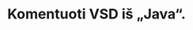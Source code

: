 ---
############################# Static ############################
layout: "auto-gen-annotation"

############################# Head ############################
head_title: "Java VSD Annotation API komentaras C#"
head_description: "Java API, skirta kurti ir komentuoti populiarius komentarų tipus iš VSD, vaizdų, brėžinių ir dokumentų failų formatų."

############################# Header ############################
title: "Komentuoti VSD iš „Java“."
description: ""
bg_image: "https://cms.admin.containerize.com/templates/aspose/App_Themes/V3/images/bg/header1.png"
bg_overlay: false
button:
    enable: true
    icon: "fas fa-arrow-down"
    label: "Atsisiųskite nemokamą bandomąją versiją"
    link: "https://downloads.groupdocs.com/annotation/java"

############################# About ############################
about:
    enable: true
    title: "Apie GroupDocs.Annotation for Java API"
    content: |
        GroupDocs.Annotation for Java API yra biblioteka, leidžianti pridėti komentarų į PDF, Word ir kitus dokumentus Mac, Windows ar Ubuntu. [GroupDocs.Annotation for Java](/annotation/java) yra savoji Java API, skirta komentarams tvarkyti su visapusišku palaikymu kuriant, įtraukiant, redaguojant, ištrinant, ištraukiant ir eksportuojant komentarus iš vaizdų ir įvairių kitų dokumentų. Visą palaikomų dokumentų formatų sąrašą galite pamatyti šiame [puslapyje](https://docs.groupdocs.com/annotation/java/supported-document-formats/).
        Ši biblioteka leidžia dirbti ne tik su VSD dokumentu, bet ir su daugelio kitų tipų dokumentais, tokiais kaip Word, Excel, PowerPoint, Outlook el. laiškai, Visio, Adobe, OpenDocument, OpenOffice, Photoshop, AutoCad ir daugelis kitų.
        „Java“ API „GroupDocs.Annotation“ leidžia kurti ir pridėti naujų pastabų, redaguoti komentarus, išgauti komentarus, anotacijas ir pašalinti juos iš dokumentų. Biblioteka palaiko 13 skirtingų anotacijų tipų, įskaitant tekstą, poliliniją, sritį, pabraukimą, tašką, vandens ženklą, rodyklę, elipsę, teksto pakeitimą, atstumą, teksto lauką, išteklių redagavimą PDF, HTML, Microsoft Word dokumentuose, skaičiuokles, diagramas, pristatymus, brėžiniai, vaizdai ir daugelis kitų failų formatų.
        Pavyzdyje (žr. toliau) parodytas darbas su VSD dokumentu. Šiame pavyzdyje galite pamatyti pagrindinius darbo su GroupDocs veiksmus. Anotacija: nustatykite licenciją, atidarykite dokumentą, su kuriuo norite dirbti, ir sukurkite anotacija, pridedant duomenų objektus, kad nustatytumėte anotacijos ypatybes pagal jūsų poreikius ir išsaugant rezultatą reikiamoje vietoje. Taip pat galite sužinoti daugiau apie palaikomas funkcijas mūsų „github“ [puslapyje](https://github.com/groupdocs-annotation/GroupDocs.Annotation-for-Java) arba mūsų produkto [dokumentacijoje](https://docs.groupdocs.com/annotation/java/getting-started/).

############################# Steps ############################
howTo_Add:
steps_Add:
    enable: true
    title_left: "Veiksmai, kaip pridėti komentarų prie VSD Java"
    content_left: |
        [GroupDocs.Annotation](/annotation/java/) „Java“ kūrėjai gali lengvai pridėti įvairių tipų komentarų prie VSD failų bet kurioje „Java“ programoje, atlikdami kelis paprastus veiksmus.
        *   Sukurkite atsakymo objektus su komentaru ir data.
        *   Sukurkite AreaAnnotation objektą, nustatykite srities parinktis ir pridėkite atsakymus.
        *   Sukurkite komentatoriaus objektą ir pridėkite srities anotaciją.
        *   Išsaugoti išvesties failą.
    title_right: "Sistemos reikalavimai"
    content_right: |
        GroupDocs.Annotation Java API palaiko visose pagrindinėse platformose ir operacinėse sistemose. Prieš vykdydami toliau pateiktą kodą, įsitikinkite, kad jūsų sistemoje yra įdiegtos šios būtinos sąlygos.
        *   Operacinės sistemos: Microsoft Windows, Linux, MacOS
        *   Kūrimo aplinka: NetBeans, Intellij IDEA, Eclipse ir kt
        *   Java Runtime Environment: Java 7 (1.7) ir naujesnės versijos
        *   Gaukite naujausią GroupDocs.Annotation for Java versiją iš [GroupDocs Artifact Repository](https://repository.groupdocs.com/webapp/#/artifacts/browse/tree/General/repo/com/groupdocs/groupdocs-annotation)

############################# Preview ############################
preview_Add:
    enable: true
    title: Anotacijos peržiūra ir kodo pavyzdys
    content: |
        ![Annotation preview image](https://docs.groupdocs.com/annotation/java/images/add-area-annotation.png)
    code: |
        ```java
        // Create an instance of Reply class and add comments
        Reply firstReply = new Reply();
        firstReply.setComment("First comment");
        firstReply.setRepliedOn(Calendar.getInstance().getTime());
        
        Reply secondReply = new Reply();
        secondReply.setComment("Second comment");
        secondReply.setRepliedOn(Calendar.getInstance().getTime());
        
        List<Reply> replies = new ArrayList<Reply>();
        replies.add(firstReply);
        replies.add(secondReply);
        
        // Create an instance of AreaAnnotation class and set options
        AreaAnnotation area = new AreaAnnotation();
        area.setBackgroundColor(65535);
        area.setBox(new Rectangle(100, 100, 100, 100));
        area.setCreatedOn(Calendar.getInstance().getTime());
        area.setMessage("This is area annotation");
        area.setOpacity(0.7);
        area.setPageNumber(0);
        area.setPenColor(65535);
        area.setPenStyle(PenStyle.Dot);
        area.setPenWidth((byte) 3);
        area.setReplies(replies);
        
        // Create an instance of Annotator class
        Annotator annotator = new Annotator("input.bmp");
        
        // Add annotation
        annotator.add(area);
        
        // Save to file
        annotator.save("output.bmp");
        annotator.dispose();
        ```

############################# Steps ############################
howTo_Remove:
steps_Remove:
    enable: true
    title_left: "Veiksmai, kaip pašalinti komentarus iš VSD „Java“."
    content_left: |
        [GroupDocs.Annotation](/annotation/java/) leidžia „Java“ kūrėjams lengviau pašalinti komentarų informaciją iš VSD failų bet kurioje „Java“ pagrįstoje programoje, atlikus kelis paprastus veiksmus.
        *   Sukurkite atsakymo objektus su komentaru ir data.
        *   Sukurkite objektą SaveOptions ir nustatykite AnnotationTypes = AnnotationType.None.
        *   Iškvieskite išsaugojimo metodą su gautu dokumento keliu arba srautu ir objektu „SaveOptions“.

############################# Preview ############################
preview_Remove:
    enable: true
    code: |
        ```java
        // Create an instance of Annotator class 
        Annotator annotator = new Annotator("C://input.bmp");

        // Remove annotation by set type None 
        SaveOptions saveOptions = new SaveOptions();
        saveOptions.setAnnotationTypes(AnnotationType.None);

        // Save annotation to output file
        annotator.save("C://output.bmp", saveOptions);
        annotator.dispose();
        ```

############################# Steps ############################
howTo_Edit:
steps_Edit:
    enable: true
    title_left: "Veiksmai, kaip redaguoti komentarus iš VSD Java"
    content_left: |
        [GroupDocs.Annotation](/annotation/java/) „Java“ kūrėjams leidžia lengviau atnaujinti įvairias komentarų ypatybes iš VSD failų bet kurioje „Java“ pagrįstoje programoje, įgyvendinant kelis paprastus veiksmus.
        *   Sukurkite komentatoriaus objektą su įvesties dokumento keliu arba srautu su momentinėmis LoadOptions su ImportAnnotations = true.
        *   Sukurkite kokį nors AnnotationBase diegimą ir nustatykite esamo komentaro ID (jei komentaras su tuo ID nerastas, niekas nebus pakeistas) arba komentarų kelių sąrašą (visi esami komentarai bus pašalinti).
        *   Iškvieskite komentatoriaus objekto atnaujinimo metodą su priimtais komentarais.
        *   Iškvieskite išsaugojimo metodą su gautu dokumento keliu arba srautu ir objektu „SaveOptions“.

############################# Preview ############################
preview_Edit:
    enable: true
    code: |
        ```java
        String outputPath = "UpdateAnnotation.bmp";

        // Create an instance of Annotator class
        Annotator annotator = new Annotator("input.bmp");
        
        // Create an instance of Reply class for first example and add comments
        Reply reply1 = new Reply();
        reply1.setComment("Original first comment");
        reply1.setRepliedOn(Calendar.getInstance().getTime());
        
        Reply reply2 = new Reply();
        reply2.setComment("Original second comment");
        reply2.setRepliedOn(Calendar.getInstance().getTime());
        
        java.util.List replies = new ArrayList();
        replies.add(reply1);
        replies.add(reply2);
        
        // Create an instance of AreaAnnotation class and set options
        AreaAnnotation original = new AreaAnnotation();
        original.setId(1);
        original.setBackgroundColor(65535);
        original.setBox(new Rectangle(100, 100, 100, 100));
        original.setCreatedOn(Calendar.getInstance().getTime());
        original.setMessage("This is original annotation");
        original.setReplies(replies);
        
        // Add original annotation
        annotator.add(original);
        annotator.save(outputPath);
        annotator.dispose();
        
        LoadOptions loadOptions = new LoadOptions();
        
        // Open annotated document
        Annotator annotator1 = new Annotator(outputPath, loadOptions);
        
        // Create an instance of Reply class for update first example
        Reply reply3 = new Reply();
        reply3.setComment("Updated first comment");
        reply3.setRepliedOn(Calendar.getInstance().getTime());
        
        Reply reply4 = new Reply();
        reply4.setComment("Updated second comment");
        reply4.setRepliedOn(Calendar.getInstance().getTime());
        
        java.util.List replies1 = new ArrayList();
        replies1.add(reply3);
        replies1.add(reply4);

        // Suggest we want change some properties of existed annotation
        AreaAnnotation updated = new AreaAnnotation();
        updated.setId(1);
        updated.setBackgroundColor(255);
        updated.setBox(new Rectangle(0, 0, 50, 200));
        updated.setCreatedOn(Calendar.getInstance().getTime());
        updated.setMessage("This is updated annotation");
        updated.setReplies(replies1);
        
        // Update and save annotation
        annotator1.update(updated);
        annotator1.save(outputPath);
        annotator1.dispose();
        ```

############################# Steps ############################
howTo_Extract:
steps_Extract:
    enable: true
    title_left: "Veiksmai, kaip išgauti komentarus iš VSD „Java“."
    content_left: |
        [GroupDocs.Annotation](/annotation/java/) leidžia „Java“ kūrėjams lengvai komentuoti dokumentus ir išgauti komentarų informaciją iš VSD failų bet kurioje „Java“ pagrįstoje programoje, atlikus kelis paprastus veiksmus.
        *   Sukurkite atsakymo objektus su komentaru ir data.
        *   Sukurkite LoadOptions objektą ir iškvieskite SetImportAnnotations su tikru argumentu.
        *   Apibrėžkite kintamąjį naudodami tipą Sąrašas.
        *   Iškvieskite metodą gauti ir grąžinkite rezultatą į aukščiau esantį kintamąjį.

############################# Preview ############################
preview_Extract:
    enable: true
    code: |
        ```java
        // For using this example input file ("annotated.bmp") must be with annotations
        LoadOptions loadOptions = new LoadOptions();
        
        // Create an instance of Annotator class and get annotations
        final Annotator annotator = new Annotator("annotated.bmp", loadOptions);
        List annotations = annotator.get();
        ```

############################# Demos ############################
demos:
    enable: true
    title: "Tiesioginės demonstracinės versijos, skirtos dokumentų ir vaizdų komentarams pridėti, pašalinti, redaguoti, išgauti"
    content: |
        Pridėkite, pašalinkite, redaguokite ir išskleiskite komentarus prie VSD failo dabar, apsilankę [GroupDocs.Annotation Live Demos](https://products.groupdocs.app/annotation/family) svetainėje. Tiesioginė demonstracinė versija turi šiuos privalumus

############################# About Formats ############################
about_formats:
    enable: true
    format:
        # format loop
        - icon: "far fa-file-vsd"
          title: "Apie VSD failo formatą"
          content: |
            VSD failai yra brėžiniai, sukurti naudojant Microsoft Visio programą, vaizduojantys įvairius grafinius objektus ir jų tarpusavio ryšį. Tokiuose brėžiniuose gali būti vaizdinių objektų, tokių kaip vaizdiniai objektai, srautų diagramos, UML diagramos, informacijos srautas, organizacinės schemos, programinės įrangos diagramos, tinklo išdėstymas, duomenų bazių modeliai, objektų žemėlapiai ir kita panaši informacija. „Microsoft Visio“ siūlo galimybę konvertuoti „Visio“ failus į įvairius failų formatus, įskaitant PNG, BMP, PDF ir kitus.

          link: "https://docs.fileformat.com/image/vsd/"

############################# More Formats ############################
more_formats:
    enable: true
    title: "Darbas su kitais populiariais dokumentų formatais"
    content: |
        Atnaujinkite komentarų ypatybes iš kai kurių populiarių failų formatų, kaip nurodyta toliau.
    format:
        # format loop
        - name: "Annotate PDF document"
          link: "https://products.groupdocs.com/annotation/java/pdf/"
          description: "Adobe Portable Document Format"

        # format loop
        - name: "Annotate DOC document"
          link: "https://products.groupdocs.com/annotation/java/doc/"
          description: "Microsoft Word Document"

        # format loop
        - name: "Annotate DOCM document"
          link: "https://products.groupdocs.com/annotation/java/docm/"
          description: "Microsoft Word Macro-Enabled Document"

        # format loop
        - name: "Annotate DOCX document"
          link: "https://products.groupdocs.com/annotation/java/docx/"
          description: "Microsoft Word Open XML Document"

        # format loop
        - name: "Annotate DOT document"
          link: "https://products.groupdocs.com/annotation/java/dot/"
          description: "Microsoft Word Document Template"

        # format loop
        - name: "Annotate DOTX document"
          link: "https://products.groupdocs.com/annotation/java/dotx/"
          description: "Word Open XML Document Template"

        # format loop
        - name: "Annotate RTF document"
          link: "https://products.groupdocs.com/annotation/java/rtf/"
          description: "Rich Text Document"

        # format loop
        - name: "Annotate ODT document"
          link: "https://products.groupdocs.com/annotation/java/odt/"
          description: "Open Document Text"

        # format loop
        - name: "Annotate XLS document"
          link: "https://products.groupdocs.com/annotation/java/xls/"
          description: "Microsoft Excel Binary File Format"

        # format loop
        - name: "Annotate XLSX document"
          link: "https://products.groupdocs.com/annotation/java/xlsx/"
          description: "Microsoft Excel Open XML Spreadsheet"

        # format loop
        - name: "Annotate XLSM document"
          link: "https://products.groupdocs.com/annotation/java/xlsm/"
          description: "Microsoft Excel Macro-Enabled Spreadsheet"

        # format loop
        - name: "Annotate XLSB document"
          link: "https://products.groupdocs.com/annotation/java/xlsb/"
          description: "Microsoft Excel Binary Worksheet"

        # format loop
        - name: "Annotate ODS document"
          link: "https://products.groupdocs.com/annotation/java/ods/"
          description: "Open Document Spreadsheet"

        # format loop
        - name: "Annotate PPT document"
          link: "https://products.groupdocs.com/annotation/java/ppt/"
          description: "PowerPoint Presentation"

        # format loop
        - name: "Annotate PPTX document"
          link: "https://products.groupdocs.com/annotation/java/pptx/"
          description: "PowerPoint Open XML Presentation"

        # format loop
        - name: "Annotate PPSX document"
          link: "https://products.groupdocs.com/annotation/java/ppsx/"
          description: "PowerPoint Open XML Slide Show"

        # format loop
        - name: "Annotate POTM document"
          link: "https://products.groupdocs.com/annotation/java/potm/"
          description: "Microsoft PowerPoint Template"

        # format loop
        - name: "Annotate PPTM document"
          link: "https://products.groupdocs.com/annotation/java/pptm/"
          description: "Microsoft PowerPoint Presentation"

        # format loop
        - name: "Annotate PPS document"
          link: "https://products.groupdocs.com/annotation/java/pps/"
          description: "Microsoft PowerPoint 97-2003 Slide Show"

        # format loop
        - name: "Annotate ODP document"
          link: "https://products.groupdocs.com/annotation/java/odp/"
          description: "OpenDocument Presentation"

        # format loop
        - name: "Annotate HTML document"
          link: "https://products.groupdocs.com/annotation/java/html/"
          description: "HyperText Markup Language"

        # format loop
        - name: "Annotate TIFF document"
          link: "https://products.groupdocs.com/annotation/java/tiff/"
          description: "Tagged Image File Format"

        # format loop
        - name: "Annotate JPEG document"
          link: "https://products.groupdocs.com/annotation/java/jpeg/"
          description: "JPEG Image"

        # format loop
        - name: "Annotate PNG document"
          link: "https://products.groupdocs.com/annotation/java/png/"
          description: "Portable Network Graphic"

        # format loop
        - name: "Annotate EML document"
          link: "https://products.groupdocs.com/annotation/java/eml/"
          description: "E-mail Message"

        # format loop
        - name: "Annotate MSG document"
          link: "https://products.groupdocs.com/annotation/java/msg/"
          description: "Microsoft Outlook E-mail Message"

        # format loop
        - name: "Annotate VSD document"
          link: "https://products.groupdocs.com/annotation/java/vsd/"
          description: "Microsoft Visio 2003-2010 Drawing"

        # format loop
        - name: "Annotate VSDX document"
          link: "https://products.groupdocs.com/annotation/java/vsdx/"
          description: "Microsoft Visio Drawing"

        # format loop
        - name: "Annotate VSS document"
          link: "https://products.groupdocs.com/annotation/java/vss/"
          description: "Microsoft Visio 2003-2010 Stencil"

        # format loop
        - name: "Annotate VST document"
          link: "https://products.groupdocs.com/annotation/java/vst/"
          description: "Microsoft Visio 2013 Stencil"

        # format loop
        - name: "Annotate DWG document"
          link: "https://products.groupdocs.com/annotation/java/dwg/"
          description: "Autodesk Design Data Formats"

        # format loop
        - name: "Annotate DXF document"
          link: "https://products.groupdocs.com/annotation/java/dxf/"
          description: "AutoCAD Drawing Interchange"

        # format loop
        - name: "Annotate DCM document"
          link: "https://products.groupdocs.com/annotation/java/dcm/"
          description: "Digital Imaging and Communications in Medicine"

        # format loop
        - name: "Annotate WMF document"
          link: "https://products.groupdocs.com/annotation/java/wmf/"
          description: "Windows Metafile"

        # format loop
        - name: "Annotate EMF document"
          link: "https://products.groupdocs.com/annotation/java/emf/"
          description: "Enhanced Metafile Format"


############################# Back to top ###############################
back_to_top:
    enable: true
---